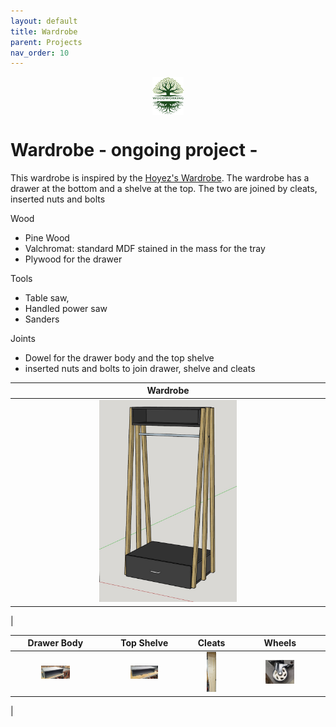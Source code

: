 ```yaml
---
layout: default
title: Wardrobe
parent: Projects
nav_order: 10
---
```

<center>
<img src="../media/Lignarius.png" width="10%" height="10%" align="middle"/>
</center>

# Wardrobe - ongoing project -

This wardrobe is inspired by the [Hoyez's Wardrobe](https://www.lairdubois.fr/creations/16546-meuble-penderie.html). The wardrobe has a drawer at the bottom and a shelve at the top. The two are joined by cleats, inserted nuts and bolts

Wood
* Pine Wood
* Valchromat: standard MDF stained in the mass for the tray
* Plywood for the drawer


Tools
* Table saw,
* Handled power saw
* Sanders


Joints
* Dowel for the drawer body and the top shelve
* inserted nuts and bolts to join drawer, shelve and cleats


|                                                                 Wardrobe                                                                  |
|:-----------------------------------------------------------------------------------------------------------------------------------------:|
|          [<img alt="image" height="45%" src="/media/Wardrobe.jpg" width="45%"/>](https://garlatti.github.io/media/Wardrobe.jpg)           | 
|      



|                                                                  Drawer Body                                                                   |                                                                  Top Shelve                                                                  |                                                                Cleats                                                                |                                                                Wheels                                                                |
|:----------------------------------------------------------------------------------------------------------------------------------------------:|:--------------------------------------------------------------------------------------------------------------------------------------------:|:------------------------------------------------------------------------------------------------------------------------------------:|:------------------------------------------------------------------------------------------------------------------------------------:|
| [<img alt="image" height="35%" src="/media/Wardrobe_Drawer_Body.jpg" width="35%"/>](https://garlatti.github.io/media/Wardrobe_Drawer_Body.jpg) | [<img alt="image" height="35%" src="/media/Wardrobe_Top_Shelve.jpg" width="35%"/>](https://garlatti.github.io/media/Wardrobe_Top_Shelve.jpg) | [<img alt="image" height="25%" src="/media/Wardrobe_Cleats.jpg" width="25%"/>](https://garlatti.github.io/media/Wardrobe_Cleats.jpg) | [<img alt="image" height="35%" src="/media/Wardrobe_Wheels.jpg" width="35%"/>](https://garlatti.github.io/media/Wardrobe_Wheels.jpg) |
|    